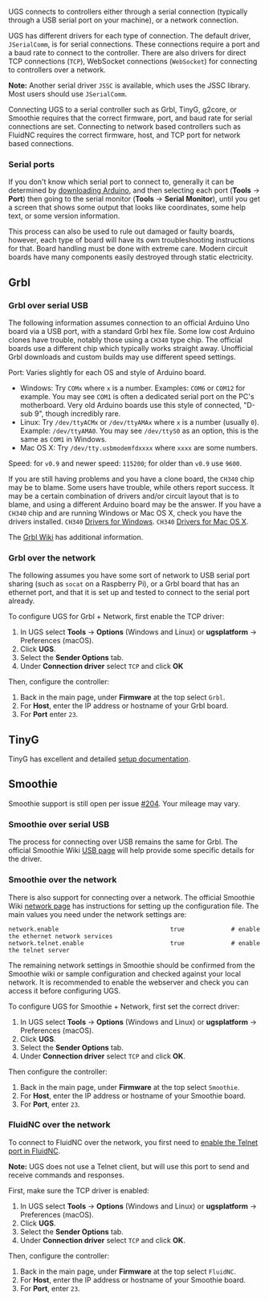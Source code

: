 UGS connects to controllers either through a serial connection (typically through a USB serial port on your machine), or a network connection. 

UGS has different drivers for each type of connection. The default driver, `JSerialComm`, is for serial connections. These connections require a port and a baud rate to connect to the controller. There are also drivers for direct TCP connections (`TCP`), WebSocket connections (`WebSocket`) for connecting to controllers over a network.

**Note:** Another serial driver `JSSC` is available, which uses the JSSC library. Most users should use `JSerialComm`.

Connecting UGS to a serial controller such as Grbl, TinyG, g2core, or Smoothie requires that the correct firmware, port, and baud rate for serial connections are set. Connecting to network based controllers such as FluidNC requires the correct firmware, host, and TCP port for network based connections.

### Serial ports

If you don't know which serial port to connect to, generally it can be determined by [downloading Arduino](https://www.arduino.cc/en/main/software), and then selecting each port (**Tools** -> **Port**) then going to the serial monitor (**Tools** -> **Serial Monitor**), until you get a screen that shows some output that looks like coordinates, some help text, or some version information.

This process can also be used to rule out damaged or faulty boards, however, each type of board will have its own troubleshooting instructions for that. Board handling must be done with extreme care. Modern circuit boards have many components easily destroyed through static electricity.

## Grbl
### Grbl over serial USB
The following information assumes connection to an official Arduino Uno board via a USB port, with a standard Grbl hex file. Some low cost Arduino clones have trouble, notably those using a `CH340` type chip. The official boards use a different chip which typically works straight away. Unofficial Grbl downloads and custom builds may use different speed settings.

Port: Varies slightly for each OS and style of Arduino board.
* Windows: Try `COMx` where `x` is a number. Examples: `COM6` or `COM12` for example. You may see `COM1` is often a dedicated serial port on the PC's motherboard. Very old Arduino boards use this style of connected, "D-sub 9", though incredibly rare.
* Linux: Try `/dev/ttyACMx` or `/dev/ttyAMAx` where `x` is a number (usually `0`). Example: `/dev/ttyAMA0`. You may see `/dev/ttyS0` as an option, this is the same as `COM1` in Windows.
* Mac OS X: Try `/dev/tty.usbmodemfdxxxx` where `xxxx` are some numbers.

Speed: for `v0.9` and newer speed: `115200`; for older than `v0.9` use `9600`.

If you are still having problems and you have a clone board, the `CH340` chip may be to blame. Some users have trouble, while others report success. It may be a certain combination of drivers and/or circuit layout that is to blame, and using a different Arduino board may be the answer. If you have a `CH340` chip and are running Windows or Mac OS X, check you have the drivers installed. `CH340` [Drivers for Windows](https://www.google.com/search?q=ch340+drivers+windows). `CH340` [Drivers for Mac OS X](https://www.google.com/search?q=ch340+driver+mac+os+x).

The [Grbl Wiki](https://github.com/grbl/grbl/wiki/Using-Grbl) has additional information.

### Grbl over the network
The following assumes you have some sort of network to USB serial port sharing (such as `socat` on a Raspberry Pi), or a Grbl board that has an ethernet port, and that it is set up and tested to connect to the serial port already.

To configure UGS for Grbl + Network, first enable the TCP driver:
1. In UGS select **Tools** -> **Options** (Windows and Linux) or **ugsplatform** -> Preferences (macOS).
1. Click **UGS**.
1. Select the **Sender Options** tab.
1. Under **Connection driver** select `TCP` and click **OK**

Then, configure the controller:
1. Back in the main page, under **Firmware** at the top select `Grbl`.
1. For **Host**, enter the IP address or hostname of your Grbl board.
1. For **Port** enter `23`.

## TinyG
TinyG has excellent and detailed [setup documentation](https://github.com/synthetos/TinyG/wiki/Connecting-TinyG#establish-usb-connection).

## Smoothie
Smoothie support is still open per issue [#204](/winder/Universal-G-Code-Sender/issues/204). Your mileage may vary.

### Smoothie over serial USB
The process for connecting over USB remains the same for Grbl. The official Smoothie Wiki [USB page](http://smoothieware.org/usb) will help provide some specific details for the driver.

### Smoothie over the network
There is also support for connecting over a network. The official Smoothie Wiki [network page](http://smoothieware.org/network) has instructions for setting up the configuration file. The main values you need under the network settings are:

```
network.enable                               true             # enable the ethernet network services
network.telnet.enable                        true             # enable the telnet server
```
The remaining network settings in Smoothie should be confirmed from the Smoothie wiki or sample configuration and checked against your local network. It is recommended to enable the webserver and check you can access it before configuring UGS.

To configure UGS for Smoothie + Network, first set the correct driver:

1. In UGS select **Tools** -> **Options** (Windows and Linux) or **ugsplatform** -> Preferences (macOS).
1. Click **UGS**.
1. Select the **Sender Options** tab.
1. Under **Connection driver** select `TCP` and click **OK**.

Then configure the controller:
1. Back in the main page, under **Firmware** at the top select `Smoothie`.
1. For **Host**, enter the IP address or hostname of your Smoothie board.
1. For **Port**, enter `23`.

### FluidNC over the network

To connect to FluidNC over the network, you first need to [enable the Telnet port in FluidNC](http://wiki.fluidnc.com/en/features/wifi_bt#telnet).

**Note:** UGS does not use a Telnet client, but will use this port to send and receive commands and responses.

First, make sure the TCP driver is enabled:
1. In UGS select **Tools** -> **Options** (Windows and Linux) or **ugsplatform** -> Preferences (macOS).
1. Click **UGS**.
1. Select the **Sender Options** tab.
1. Under **Connection driver** select `TCP` and click **OK**.

Then, configure the controller:
1. Back in the main page, under **Firmware** at the top select `FluidNC`.
1. For **Host**, enter the IP address or hostname of your Smoothie board.
1. For **Port**, enter `23`.